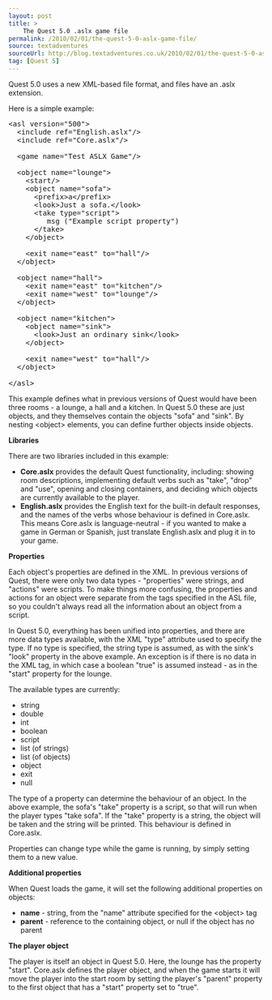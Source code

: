 ```yaml
---
layout: post
title: >
    The Quest 5.0 .aslx game file
permalink: /2010/02/01/the-quest-5-0-aslx-game-file/
source: textadventures
sourceUrl: http://blog.textadventures.co.uk/2010/02/01/the-quest-5-0-aslx-game-file/
tag: [Quest 5]
---
```

Quest 5.0 uses a new XML-based file format, and files have an .aslx extension.

Here is a simple example:
<pre>
&lt;asl version="500"&gt;
  &lt;include ref="English.aslx"/&gt;
  &lt;include ref="Core.aslx"/&gt;

  &lt;game name="Test ASLX Game"/&gt;

  &lt;object name="lounge"&gt;
    &lt;start/&gt;
    &lt;object name="sofa"&gt;
      &lt;prefix&gt;a&lt;/prefix&gt;
      &lt;look&gt;Just a sofa.&lt;/look&gt;
      &lt;take type="script"&gt;
         msg ("Example script property")
      &lt;/take&gt;
    &lt;/object&gt;

    &lt;exit name="east" to="hall"/&gt;
  &lt;/object&gt;

  &lt;object name="hall"&gt;
    &lt;exit name="east" to="kitchen"/&gt;
    &lt;exit name="west" to="lounge"/&gt;
  &lt;/object&gt;

  &lt;object name="kitchen"&gt;
    &lt;object name="sink"&gt;
      &lt;look&gt;Just an ordinary sink&lt;/look&gt;
    &lt;/object&gt;

    &lt;exit name="west" to="hall"/&gt;
  &lt;/object&gt;

&lt;/asl&gt;
</pre>

<p>This example defines what in previous versions of Quest would have been three rooms - a lounge, a hall and a kitchen. In Quest 5.0 these are just objects, and they themselves contain the objects "sofa" and "sink". By nesting &lt;object&gt; elements, you can define further objects inside objects.</p>
<p><strong>Libraries</strong></p>
<p>There are two libraries included in this example:</p>

<ul>
	<li><b>Core.aslx</b> provides the default Quest functionality, including: showing room descriptions, implementing default verbs such as "take", "drop" and "use", opening and closing containers, and deciding which objects are currently available to the player.</li>
	<li><b>English.aslx</b> provides the English text for the built-in default responses, and the names of the verbs whose behaviour is defined in Core.aslx. This means Core.aslx is language-neutral - if you wanted to make a game in German or Spanish, just translate English.aslx and plug it in to your game.</li>
</ul>
<p><strong>Properties</strong></p>
<p>Each object's properties are defined in the XML. In previous versions of Quest, there were only two data types - "properties" were strings, and "actions" were scripts. To make things more confusing, the properties and actions for an object were separate from the tags specified in the ASL file, so you couldn't always read all the information about an object from a script.</p>
<p>In Quest 5.0, everything has been unified into properties, and there are more data types available, with the XML "type" attribute used to specify the type. If no type is specified, the string type is assumed, as with the sink's "look" property in the above example. An exception is if there is no data in the XML tag, in which case a boolean "true" is assumed instead - as in the "start" property for the lounge.</p>
<p>The available types are currently:</p>

<ul>
	<li>string</li>
	<li>double</li>
	<li>int</li>
	<li>boolean</li>
	<li>script</li>
	<li>list (of strings)</li>
	<li>list (of objects)</li>
	<li>object</li>
	<li>exit</li>
	<li>null</li>
</ul>

<p>The type of a property can determine the behaviour of an object. In the above example, the sofa's "take" property is a script, so that will run when the player types "take sofa". If the "take" property is a string, the object will be taken and the string will be printed. This behaviour is defined in Core.aslx.</p>

<p>Properties can change type while the game is running, by simply setting them to a new value.</p>

<p><b>Additional properties</b></p>

When Quest loads the game, it will set the following additional properties on objects:

<ul>
<li><b>name</b> - string, from the "name" attribute specified for the &lt;object&gt; tag</li>
<li><b>parent</b> - reference to the containing object, or null if the object has no parent</li>
</ul>

<p><b>The player object</b></p>

<p>The player is itself an object in Quest 5.0. Here, the lounge has the property "start". Core.aslx defines the player object, and when the game starts it will move the player into the start room by setting the player's "parent" property to the first object that has a "start" property set to "true".